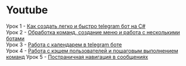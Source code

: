 # Youtube
Урок 1 - [Как создать легко и быстро telegram бот на C#](https://youtu.be/NTFQj1p2LFI)       
Урок 2 - [Обработка команд, создание меню и работа с несколькими ботами](https://youtu.be/NTFQj1p2LFI)         
Урок 3 - [Работа с календарем в telegram боте](https://youtu.be/3QbR1rpzNNY)             
Урок 4 - [Работа с кэшем пользователей и пошаговым выполнением команд](https://youtu.be/xqX67ptLiQ4) 
Урок 5 - [Постраничная навигация в сообщениях](https://youtu.be/F0KIdTtVtFE) 



